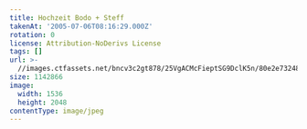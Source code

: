 ```yaml
---
title: Hochzeit Bodo + Steff
takenAt: '2005-07-06T08:16:29.000Z'
rotation: 0
license: Attribution-NoDerivs License
tags: []
url: >-
  //images.ctfassets.net/bncv3c2gt878/25VgACMcFieptSG9DclK5n/80e2e73248181bdbabc781fe53580720/hochzeit-bodo--steff_4559744437_o
size: 1142866
image:
  width: 1536
  height: 2048
contentType: image/jpeg
---
```


